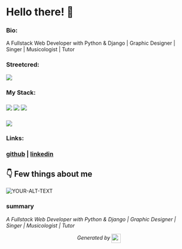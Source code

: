 
# Hello there! 👋


### Bio:

A Fullstack Web Developer with Python & Django | Graphic Designer | Singer | Musicologist | Tutor
            

### Streetcred:

<a href="https://www.tublian.com/profile/AnochiwaAlfred?ss=true"><img src="https://t74hnvwwsd.execute-api.us-east-1.amazonaws.com/dev/ft/profile/streetcred/badge/AnochiwaAlfred?type=without_score"></a>

### My Stack:

### <img src="https://t74hnvwwsd.execute-api.us-east-1.amazonaws.com/dev/ft/profile/streetcred/github/tag/Python"/> <img src="https://t74hnvwwsd.execute-api.us-east-1.amazonaws.com/dev/ft/profile/streetcred/github/tag/JavaScript"/> <img src="https://t74hnvwwsd.execute-api.us-east-1.amazonaws.com/dev/ft/profile/streetcred/github/tag/Frontend"/>

### <img src="https://t74hnvwwsd.execute-api.us-east-1.amazonaws.com/dev/ft/profile/streetcred/github/tag/Backend"/>

### 

### Links:

### <a href="https://www.github.com/AnochiwaAlfred">github</a> | <a href="">linkedin</a>

## 👇 Few things about me


<div>

<picture>
 <source media="(prefers-color-scheme: dark)" srcset="YOUR-DARKMODE-IMAGE">
 <source media="(prefers-color-scheme: light)" srcset="YOUR-LIGHTMODE-IMAGE">
 <img alt="YOUR-ALT-TEXT" src="YOUR-DEFAULT-IMAGE">
</picture>
            

### summary
*A Fullstack Web Developer with Python & Django | Graphic Designer | Singer | Musicologist | Tutor*

            
</div>




<p align="center">
<i>Generated by <a href="https://www.tublian.com/"><img src="https://tublian-newsletter-assets.s3.amazonaws.com/just-logo.png" width="25" style="vertical-align: middle"/></i>
</p>
